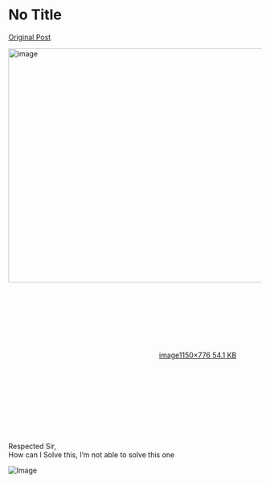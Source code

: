 # No Title

[Original Post](https://discourse.onlinedegree.iitm.ac.in/t/165959/256)

<p><div class="lightbox-wrapper"><a class="lightbox" href="https://europe1.discourse-cdn.com/flex013/uploads/iitm/original/3X/7/1/71457b8edf035cb36daa79ab63829130b5308c5e.png" data-download-href="/uploads/short-url/ga2OQgGJALEZJQ1bZIT7X0sYnAG.png?dl=1" title="image" rel="noopener nofollow ugc"><img src="https://europe1.discourse-cdn.com/flex013/uploads/iitm/original/3X/7/1/71457b8edf035cb36daa79ab63829130b5308c5e.png" alt="image" data-base62-sha1="ga2OQgGJALEZJQ1bZIT7X0sYnAG" width="690" height="465" data-dominant-color="252728"><div class="meta"><svg class="fa d-icon d-icon-far-image svg-icon" aria-hidden="true"><use href="#far-image"></use></svg><span class="filename">image</span><span class="informations">1150×776 54.1 KB</span><svg class="fa d-icon d-icon-discourse-expand svg-icon" aria-hidden="true"><use href="#discourse-expand"></use></svg></div></a></div></p>
<p>Respected Sir,<br>
How can I Solve this, I’m not able to solve this one</p>

![Image](https://europe1.discourse-cdn.com/flex013/uploads/iitm/original/3X/7/1/71457b8edf035cb36daa79ab63829130b5308c5e.png)